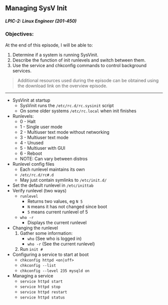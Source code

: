 ## Managing SysV Init  
##### LPIC-2: Linux Engineer (201-450)  

### Objectives:  

At the end of this episode, I will be able to:  

1. Determine if a system is running SysVinit.
2. Describe the function of init runlevels and switch between them.
3. Use the service and chkconfig commands to control background services. 

>Additional resources used during the episode can be obtained using the download link on the overview episode.  

-----------------------------------------------------------

* SysVinit at startup
	+ SysVinit runs the `/etc/rc.d/rc.sysinit` script
	+ On some older systems `/etc/rc.local` when init finishes
* Runlevels: 
	+ 0 - Halt
	+ 1 - Single user mode
	+ 2 - Multiuser text mode without networking
	+ 3 - Multiuser text mode
	+ 4 - Unused
	+ 5 - Multiuser with GUI
	+ 6 - Reboot
	+ NOTE: Can vary between distros
* Runlevel config files
	+ Each runlevel maintains its own
	+ `/etc/rc.d/rc#.d`
	+ May just contain symlinks to `/etc/init.d/`
* Set the default runlevel in `/etc/inittab`
* Verify runlevel (two ways)
	+ `runlevel`
		- Returns two values, eg `N 5`
		- `N` means it has not changed since boot
		- `5` means current runlevel of 5
	+ `who -r`
		- Displays the current runlevel
* Changing the runlevel
	1. Gather some information: 
		- `who` (See who is logged in)
		- `who -r` (See the current runlevel)
	2. Run `init #`
* Configuring a service to start at boot
	+ `chkconfig httpd <on|off>`
	+ `chkconfig --list`
	+ `chkconfig --level 235 mysqld on`
* Managing a service
	+ `service httpd start`
	+ `service httpd stop`
	+ `service httpd restart`
	+ `service httpd status`
